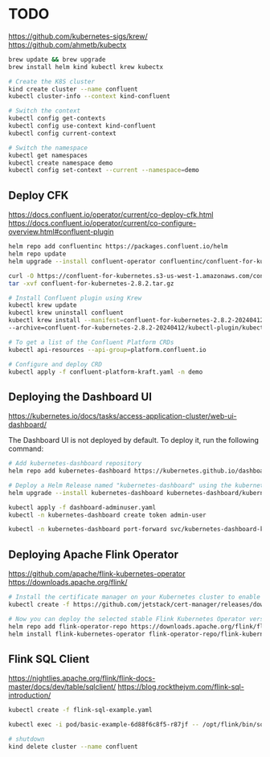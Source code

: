 # TODO

https://github.com/kubernetes-sigs/krew/
https://github.com/ahmetb/kubectx

```sh
brew update && brew upgrade
brew install helm kind kubectl krew kubectx

# Create the K8S cluster
kind create cluster --name confluent
kubectl cluster-info --context kind-confluent

# Switch the context
kubectl config get-contexts
kubectl config use-context kind-confluent
kubectl config current-context

# Switch the namespace
kubectl get namespaces
kubectl create namespace demo
kubectl config set-context --current --namespace=demo
```

## Deploy CFK

https://docs.confluent.io/operator/current/co-deploy-cfk.html
https://docs.confluent.io/operator/current/co-configure-overview.html#confluent-plugin

```sh
helm repo add confluentinc https://packages.confluent.io/helm
helm repo update
helm upgrade --install confluent-operator confluentinc/confluent-for-kubernetes --namespace demo --set kRaftEnabled=true

curl -O https://confluent-for-kubernetes.s3-us-west-1.amazonaws.com/confluent-for-kubernetes-2.8.2.tar.gz
tar -xvf confluent-for-kubernetes-2.8.2.tar.gz

# Install Confluent plugin using Krew
kubectl krew update
kubectl krew uninstall confluent
kubectl krew install --manifest=confluent-for-kubernetes-2.8.2-20240412/kubectl-plugin/confluent-platform.yaml \
--archive=confluent-for-kubernetes-2.8.2-20240412/kubectl-plugin/kubectl-confluent-darwin-arm64.tar.gz

# To get a list of the Confluent Platform CRDs
kubectl api-resources --api-group=platform.confluent.io

# Configure and deploy CRD
kubectl apply -f confluent-platform-kraft.yaml -n demo

```

## Deploying the Dashboard UI

https://kubernetes.io/docs/tasks/access-application-cluster/web-ui-dashboard/

The Dashboard UI is not deployed by default. To deploy it, run the following command:

```sh
# Add kubernetes-dashboard repository
helm repo add kubernetes-dashboard https://kubernetes.github.io/dashboard/

# Deploy a Helm Release named "kubernetes-dashboard" using the kubernetes-dashboard chart
helm upgrade --install kubernetes-dashboard kubernetes-dashboard/kubernetes-dashboard --create-namespace --namespace kubernetes-dashboard

kubectl apply -f dashboard-adminuser.yaml
kubectl -n kubernetes-dashboard create token admin-user

kubectl -n kubernetes-dashboard port-forward svc/kubernetes-dashboard-kong-proxy 8443:443
```

## Deploying Apache Flink Operator

https://github.com/apache/flink-kubernetes-operator
https://downloads.apache.org/flink/

```sh
# Install the certificate manager on your Kubernetes cluster to enable adding the webhook component
kubectl create -f https://github.com/jetstack/cert-manager/releases/download/v1.8.2/cert-manager.yaml

# Now you can deploy the selected stable Flink Kubernetes Operator version using the included Helm chart
helm repo add flink-operator-repo https://downloads.apache.org/flink/flink-kubernetes-operator-1.8.0/
helm install flink-kubernetes-operator flink-operator-repo/flink-kubernetes-operator

```

## Flink SQL Client

https://nightlies.apache.org/flink/flink-docs-master/docs/dev/table/sqlclient/
https://blog.rockthejvm.com/flink-sql-introduction/

```sh
kubectl create -f flink-sql-example.yaml

kubectl exec -i pod/basic-example-6d88f6c8f5-r87jf -- /opt/flink/bin/sql-client.sh
```


```sh
# shutdown
kind delete cluster --name confluent
```


